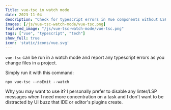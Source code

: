 ```yaml
---
Title: vue-tsc in watch mode
date: 2023-11-04
description: "Check for typescript errors in Vue components without LSP"
images: [/js/vue-tsc-watch-mode/vue-tsc.png]
featured_image: "/js/vue-tsc-watch-mode/vue-tsc.png"
tags: ["vue", "typescript", "tech"]
show_full: true
icon: 'static/icons/vue.svg'
---
```


`vue-tsc` can be run in a watch mode and report any typescript errors
as you change files in a project.

<!--more-->

Simply run it with this command:

```
npx vue-tsc --noEmit --watch
```

Why you may want to use it? I personally prefer to disable any
linter/LSP messages when I need more concentration on a task and I don't
want to be distracted by UI buzz that IDE or editor's plugins create.
